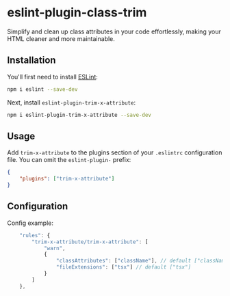 # eslint-plugin-class-trim

Simplify and clean up class attributes in your code effortlessly, making your HTML cleaner and more
maintainable.

## Installation

You'll first need to install [ESLint](https://eslint.org/):

```sh
npm i eslint --save-dev
```

Next, install `eslint-plugin-trim-x-attribute`:

```sh
npm i eslint-plugin-trim-x-attribute --save-dev
```

## Usage

Add `trim-x-attribute` to the plugins section of your `.eslintrc` configuration file. You can omit
the `eslint-plugin-` prefix:

```json
{
	"plugins": ["trim-x-attribute"]
}
```

## Configuration

Config example:

```js
	"rules": {
		"trim-x-attribute/trim-x-attribute": [
			"warn",
			{
				"classAttributes": ["className"], // default ["className"]
				"fileExtensions": ["tsx"] // default ["tsx"]
			}
		]
	},
```
